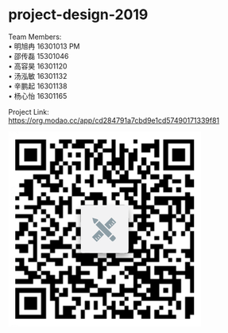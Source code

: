 # project-design-2019

Team Members:<br/>
• 明旭冉 16301013 PM<br/>
•	邵传磊 15301046<br/>
•	高容昊 16301120<br/>
•	汤泓敏 16301132<br/>
•	辛鹏起 16301138<br/>
•	杨心怡 16301165<br/>

Project Link:<br/>
https://org.modao.cc/app/cd284791a7cbd9e1cd57490171339f81

<img src="./Project-QRcode.PNG"></img>
